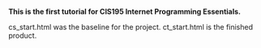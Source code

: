 **This is the first tutorial for CIS195 Internet Programming Essentials.**

cs_start.html was the baseline for the project.
ct_start.html is the finished product.
